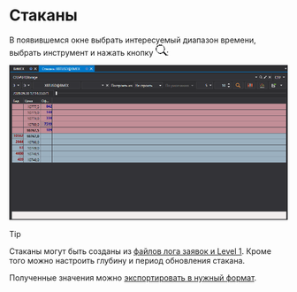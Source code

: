# Стаканы

В появившемся окне выбрать интересуемый диапазон времени, выбрать инструмент и нажать кнопку ![hydra find](../../../../images/hydra_find.png):

![hydra export depth](../../../../images/hydra_export_depth.png)

> [!TIP]
> Стаканы могут быть созданы из [файлов лога заявок и Level 1](../any_market_data_types.md). Кроме того можно настроить глубину и период обновления стакана.

Полученные значения можно [экспортировать в нужный формат](../export_data.md).
